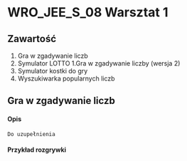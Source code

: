 # WRO_JEE_S_08 Warsztat 1


## Zawartość

1. Gra w zgadywanie liczb
1. Symulator LOTTO
1.Gra w zgadywanie liczby (wersja 2)
1. Symulator kostki do gry
1. Wyszukiwarka popularnych liczb

## Gra w zgadywanie liczb

#### Opis
`` Do uzupełnienia
``
#### Przykład rozgrywki

```text 

```